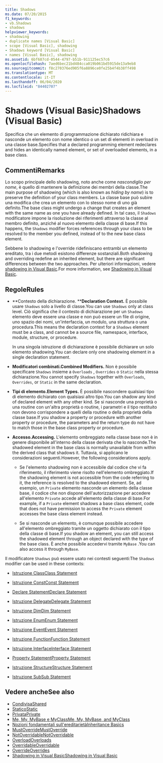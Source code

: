 ```yaml
---
title: Shadows
ms.date: 07/20/2015
f1_keywords:
- vb.Shadows
- shadows
helpviewer_keywords:
- shadowing
- duplicate names [Visual Basic]
- scope [Visual Basic], shadowing
- Shadows keyword [Visual Basic]
- names [Visual Basic], shadowing
ms.assetid: 6bf687cd-0544-4797-b51b-911125ec57c6
ms.openlocfilehash: 7aed6bec21bd484cca019b061bd5915de13a9eb8
ms.sourcegitcommit: f8c270376ed905f6a8896ce0fe25b4f4b38ff498
ms.translationtype: MT
ms.contentlocale: it-IT
ms.lasthandoff: 06/04/2020
ms.locfileid: "84402707"
---
```

# <a name="shadows-visual-basic"></a><span data-ttu-id="c2383-102">Shadows (Visual Basic)</span><span class="sxs-lookup"><span data-stu-id="c2383-102">Shadows (Visual Basic)</span></span>

<span data-ttu-id="c2383-103">Specifica che un elemento di programmazione dichiarato ridichiara e nasconde un elemento con nome identico o un set di elementi in overload in una classe base.</span><span class="sxs-lookup"><span data-stu-id="c2383-103">Specifies that a declared programming element redeclares and hides an identically named element, or set of overloaded elements, in a base class.</span></span>

## <a name="remarks"></a><span data-ttu-id="c2383-104">Commenti</span><span class="sxs-lookup"><span data-stu-id="c2383-104">Remarks</span></span>

<span data-ttu-id="c2383-105">Lo scopo principale dello shadowing, noto anche come *nascondiglio per nome*, è quello di mantenere la definizione dei membri della classe.</span><span class="sxs-lookup"><span data-stu-id="c2383-105">The main purpose of shadowing (which is also known as *hiding by name*) is to preserve the definition of your class members.</span></span> <span data-ttu-id="c2383-106">La classe base può subire una modifica che crea un elemento con lo stesso nome di uno già definito.</span><span class="sxs-lookup"><span data-stu-id="c2383-106">The base class might undergo a change that creates an element with the same name as one you have already defined.</span></span> <span data-ttu-id="c2383-107">In tal caso, il `Shadows` modificatore impone la risoluzione dei riferimenti attraverso la classe al membro definito, anziché al nuovo elemento della classe di base.</span><span class="sxs-lookup"><span data-stu-id="c2383-107">If this happens, the `Shadows` modifier forces references through your class to be resolved to the member you defined, instead of to the new base class element.</span></span>

<span data-ttu-id="c2383-108">Sebbene lo shadowing e l'override ridefiniscano entrambi un elemento ereditato, tra i due metodi esistono differenze sostanziali.</span><span class="sxs-lookup"><span data-stu-id="c2383-108">Both shadowing and overriding redefine an inherited element, but there are significant differences between the two approaches.</span></span> <span data-ttu-id="c2383-109">Per ulteriori informazioni, vedere [shadowing in Visual Basic](../../programming-guide/language-features/declared-elements/shadowing.md).</span><span class="sxs-lookup"><span data-stu-id="c2383-109">For more information, see [Shadowing in Visual Basic](../../programming-guide/language-features/declared-elements/shadowing.md).</span></span>

## <a name="rules"></a><span data-ttu-id="c2383-110">Regole</span><span class="sxs-lookup"><span data-stu-id="c2383-110">Rules</span></span>

- <span data-ttu-id="c2383-111">\*\*Contesto della dichiarazione. \*\*</span><span class="sxs-lookup"><span data-stu-id="c2383-111">**Declaration Context.**</span></span> <span data-ttu-id="c2383-112">È possibile usare `Shadows` solo a livello di classe.</span><span class="sxs-lookup"><span data-stu-id="c2383-112">You can use `Shadows` only at class level.</span></span> <span data-ttu-id="c2383-113">Ciò significa che il contesto di dichiarazione per un `Shadows` elemento deve essere una classe e non può essere un file di origine, uno spazio dei nomi, un'interfaccia, un modulo, una struttura o una procedura.</span><span class="sxs-lookup"><span data-stu-id="c2383-113">This means the declaration context for a `Shadows` element must be a class, and cannot be a source file, namespace, interface, module, structure, or procedure.</span></span>

  <span data-ttu-id="c2383-114">In una singola istruzione di dichiarazione è possibile dichiarare un solo elemento shadowing.</span><span class="sxs-lookup"><span data-stu-id="c2383-114">You can declare only one shadowing element in a single declaration statement.</span></span>

- <span data-ttu-id="c2383-115">**Modificatori combinati.**</span><span class="sxs-lookup"><span data-stu-id="c2383-115">**Combined Modifiers.**</span></span> <span data-ttu-id="c2383-116">Non è possibile specificare `Shadows` insieme a `Overloads` , `Overrides` o `Static` nella stessa dichiarazione.</span><span class="sxs-lookup"><span data-stu-id="c2383-116">You cannot specify `Shadows` together with `Overloads`, `Overrides`, or `Static` in the same declaration.</span></span>

- <span data-ttu-id="c2383-117">**Tipi di elemento.**</span><span class="sxs-lookup"><span data-stu-id="c2383-117">**Element Types.**</span></span> <span data-ttu-id="c2383-118">È possibile nascondere qualsiasi tipo di elemento dichiarato con qualsiasi altro tipo.</span><span class="sxs-lookup"><span data-stu-id="c2383-118">You can shadow any kind of declared element with any other kind.</span></span> <span data-ttu-id="c2383-119">Se si nasconde una proprietà o una routine con un'altra proprietà o routine, i parametri e il tipo restituito non devono corrispondere a quelli della routine o della proprietà della classe base.</span><span class="sxs-lookup"><span data-stu-id="c2383-119">If you shadow a property or procedure with another property or procedure, the parameters and the return type do not have to match those in the base class property or procedure.</span></span>

- <span data-ttu-id="c2383-120">**Accesso.**</span><span class="sxs-lookup"><span data-stu-id="c2383-120">**Accessing.**</span></span> <span data-ttu-id="c2383-121">L'elemento ombreggiato nella classe base non è in genere disponibile all'interno della classe derivata che lo nasconde.</span><span class="sxs-lookup"><span data-stu-id="c2383-121">The shadowed element in the base class is normally unavailable from within the derived class that shadows it.</span></span> <span data-ttu-id="c2383-122">Tuttavia, si applicano le considerazioni seguenti.</span><span class="sxs-lookup"><span data-stu-id="c2383-122">However, the following considerations apply.</span></span>

  - <span data-ttu-id="c2383-123">Se l'elemento shadowing non è accessibile dal codice che vi fa riferimento, il riferimento viene risolto nell'elemento ombreggiato.</span><span class="sxs-lookup"><span data-stu-id="c2383-123">If the shadowing element is not accessible from the code referring to it, the reference is resolved to the shadowed element.</span></span> <span data-ttu-id="c2383-124">Se, ad esempio, un `Private` elemento nasconde un elemento della classe base, il codice che non dispone dell'autorizzazione per accedere all'elemento `Private` accede all'elemento della classe di base.</span><span class="sxs-lookup"><span data-stu-id="c2383-124">For example, if a `Private` element shadows a base class element, code that does not have permission to access the `Private` element accesses the base class element instead.</span></span>

  - <span data-ttu-id="c2383-125">Se si nasconde un elemento, è comunque possibile accedere all'elemento ombreggiato tramite un oggetto dichiarato con il tipo della classe di base.</span><span class="sxs-lookup"><span data-stu-id="c2383-125">If you shadow an element, you can still access the shadowed element through an object declared with the type of the base class.</span></span> <span data-ttu-id="c2383-126">È anche possibile accedervi tramite `MyBase` .</span><span class="sxs-lookup"><span data-stu-id="c2383-126">You can also access it through `MyBase`.</span></span>

<span data-ttu-id="c2383-127">Il modificatore `Shadows` può essere usato nei contesti seguenti:</span><span class="sxs-lookup"><span data-stu-id="c2383-127">The `Shadows` modifier can be used in these contexts:</span></span>

- [<span data-ttu-id="c2383-128">Istruzione Class</span><span class="sxs-lookup"><span data-stu-id="c2383-128">Class Statement</span></span>](../statements/class-statement.md)

- [<span data-ttu-id="c2383-129">Istruzione Const</span><span class="sxs-lookup"><span data-stu-id="c2383-129">Const Statement</span></span>](../statements/const-statement.md)

- [<span data-ttu-id="c2383-130">Declare Statement</span><span class="sxs-lookup"><span data-stu-id="c2383-130">Declare Statement</span></span>](../statements/declare-statement.md)

- [<span data-ttu-id="c2383-131">Istruzione Delegate</span><span class="sxs-lookup"><span data-stu-id="c2383-131">Delegate Statement</span></span>](../statements/delegate-statement.md)

- [<span data-ttu-id="c2383-132">Istruzione Dim</span><span class="sxs-lookup"><span data-stu-id="c2383-132">Dim Statement</span></span>](../statements/dim-statement.md)

- [<span data-ttu-id="c2383-133">Istruzione Enum</span><span class="sxs-lookup"><span data-stu-id="c2383-133">Enum Statement</span></span>](../statements/enum-statement.md)

- [<span data-ttu-id="c2383-134">Istruzione Event</span><span class="sxs-lookup"><span data-stu-id="c2383-134">Event Statement</span></span>](../statements/event-statement.md)

- [<span data-ttu-id="c2383-135">Istruzione Function</span><span class="sxs-lookup"><span data-stu-id="c2383-135">Function Statement</span></span>](../statements/function-statement.md)

- [<span data-ttu-id="c2383-136">Istruzione Interface</span><span class="sxs-lookup"><span data-stu-id="c2383-136">Interface Statement</span></span>](../statements/interface-statement.md)

- [<span data-ttu-id="c2383-137">Property Statement</span><span class="sxs-lookup"><span data-stu-id="c2383-137">Property Statement</span></span>](../statements/property-statement.md)

- [<span data-ttu-id="c2383-138">Istruzione Structure</span><span class="sxs-lookup"><span data-stu-id="c2383-138">Structure Statement</span></span>](../statements/structure-statement.md)

- [<span data-ttu-id="c2383-139">Istruzione Sub</span><span class="sxs-lookup"><span data-stu-id="c2383-139">Sub Statement</span></span>](../statements/sub-statement.md)

## <a name="see-also"></a><span data-ttu-id="c2383-140">Vedere anche</span><span class="sxs-lookup"><span data-stu-id="c2383-140">See also</span></span>

- [<span data-ttu-id="c2383-141">Condivisa</span><span class="sxs-lookup"><span data-stu-id="c2383-141">Shared</span></span>](shared.md)
- [<span data-ttu-id="c2383-142">Statico</span><span class="sxs-lookup"><span data-stu-id="c2383-142">Static</span></span>](static.md)
- [<span data-ttu-id="c2383-143">Privata</span><span class="sxs-lookup"><span data-stu-id="c2383-143">Private</span></span>](private.md)
- [<span data-ttu-id="c2383-144">Me, My, MyBase e MyClass</span><span class="sxs-lookup"><span data-stu-id="c2383-144">Me, My, MyBase, and MyClass</span></span>](../../programming-guide/program-structure/me-my-mybase-and-myclass.md)
- [<span data-ttu-id="c2383-145">Nozioni fondamentali sull'ereditarietà</span><span class="sxs-lookup"><span data-stu-id="c2383-145">Inheritance Basics</span></span>](../../programming-guide/language-features/objects-and-classes/inheritance-basics.md)
- [<span data-ttu-id="c2383-146">MustOverride</span><span class="sxs-lookup"><span data-stu-id="c2383-146">MustOverride</span></span>](mustoverride.md)
- [<span data-ttu-id="c2383-147">NotOverridable</span><span class="sxs-lookup"><span data-stu-id="c2383-147">NotOverridable</span></span>](notoverridable.md)
- [<span data-ttu-id="c2383-148">Overload</span><span class="sxs-lookup"><span data-stu-id="c2383-148">Overloads</span></span>](overloads.md)
- [<span data-ttu-id="c2383-149">Overridable</span><span class="sxs-lookup"><span data-stu-id="c2383-149">Overridable</span></span>](overridable.md)
- [<span data-ttu-id="c2383-150">Override</span><span class="sxs-lookup"><span data-stu-id="c2383-150">Overrides</span></span>](overrides.md)
- [<span data-ttu-id="c2383-151">Shadowing in Visual Basic</span><span class="sxs-lookup"><span data-stu-id="c2383-151">Shadowing in Visual Basic</span></span>](../../programming-guide/language-features/declared-elements/shadowing.md)
